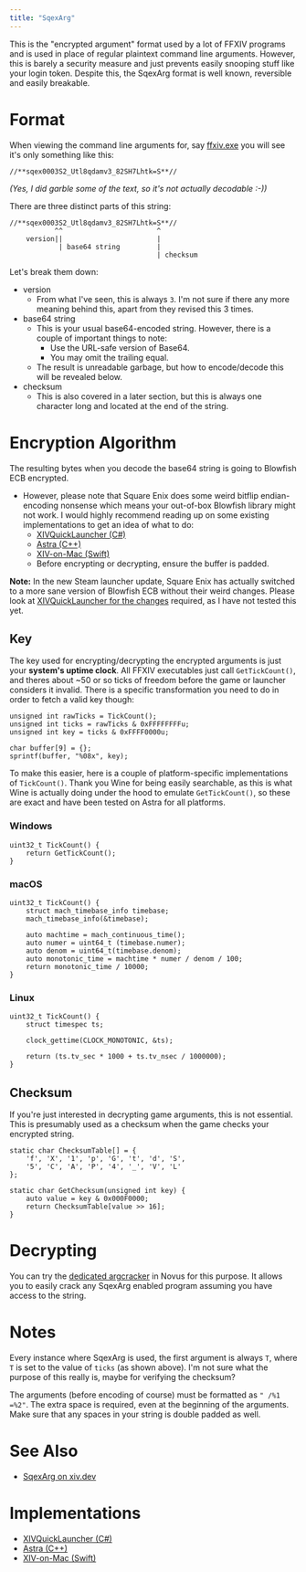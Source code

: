 ```yaml
---
title: "SqexArg"
---
```


This is the "encrypted argument" format used by a lot of FFXIV programs and is used in place of regular plaintext command line arguments. However, this is barely a security measure and just prevents easily snooping stuff like your login token. Despite this, the SqexArg format is well known, reversible and easily breakable.

# Format

When viewing the command line arguments for, say [ffxiv.exe](executable/ffxiv) you will see it's only something like this:

```
//**sqex0003S2_Utl8qdamv3_82SH7Lhtk=S**//
```
_(Yes, I did garble some of the text, so it's not actually decodable :-))_

There are three distinct parts of this string:

```
//**sqex0003S2_Utl8qdamv3_82SH7Lhtk=S**//
           ^^                       ^
    version||                       |
            | base64 string         |
                                    | checksum
```

Let's break them down:

* version
    * From what I've seen, this is always `3`. I'm not sure if there any more meaning behind this, apart from they revised this 3 times.
* base64 string
    * This is your usual base64-encoded string. However, there is a couple of important things to note:
        * Use the URL-safe version of Base64.
        * You may omit the trailing equal.
    * The result is unreadable garbage, but how to encode/decode this will be revealed below.
* checksum
    * This is also covered in a later section, but this is always one character long and located at the end of the string.

# Encryption Algorithm

The resulting bytes when you decode the base64 string is going to Blowfish ECB encrypted.

* However, please note that Square Enix does some weird bitflip endian-encoding nonsense which means your out-of-box Blowfish library might not work. I would highly recommend reading up on some existing implementations to get an idea of what to do:
    * [XIVQuickLauncher (C#)](https://github.com/goatcorp/FFXIVQuickLauncher/blob/master/src/XIVLauncher.Common/Encryption/LegacyBlowfish.cs)
    * [Astra (C++)](https://github.com/redstrate/astra/blob/main/launcher/core/include/blowfish.h)
    * [XIV-on-Mac (Swift)](https://github.com/marzent/XIV-on-Mac/blob/main/XIV%20on%20Mac/Encryption.swift)
    * Before encrypting or decrypting, ensure the buffer is padded.

**Note:** In the new Steam launcher update, Square Enix has actually switched to a more sane version of Blowfish ECB without their weird changes. Please look at [XIVQuickLauncher for the changes](https://github.com/goatcorp/FFXIVQuickLauncher/blob/master/src/XIVLauncher.Common/Encryption/BlockCipher/Blowfish.cs) required, as I have not tested this yet.

## Key

The key used for encrypting/decrypting the encrypted arguments is just your **system's uptime clock**. All FFXIV executables just call `GetTickCount()`, and theres about ~50 or so ticks of freedom before the game or launcher considers it invalid. There is a specific transformation you need to do in order to fetch a valid key though:

```
unsigned int rawTicks = TickCount();
unsigned int ticks = rawTicks & 0xFFFFFFFFu;
unsigned int key = ticks & 0xFFFF0000u;

char buffer[9] = {};
sprintf(buffer, "%08x", key);
```

To make this easier, here is a couple of platform-specific implementations of `TickCount()`. Thank you Wine for being easily searchable, as this is what Wine is actually doing under the hood to emulate `GetTickCount()`, so these are exact and have been tested on Astra for all platforms.

### Windows

```
uint32_t TickCount() {
    return GetTickCount();
}
```

### macOS

```
uint32_t TickCount() {
    struct mach_timebase_info timebase;
    mach_timebase_info(&timebase);

    auto machtime = mach_continuous_time();
    auto numer = uint64_t (timebase.numer);
    auto denom = uint64_t(timebase.denom);
    auto monotonic_time = machtime * numer / denom / 100;
    return monotonic_time / 10000;
}
```

### Linux

```
uint32_t TickCount() {
    struct timespec ts;

    clock_gettime(CLOCK_MONOTONIC, &ts);

    return (ts.tv_sec * 1000 + ts.tv_nsec / 1000000);
}
```

## Checksum

If you're just interested in decrypting game arguments, this is not essential. This is presumably used as a checksum
when the game checks your encrypted string.

```
static char ChecksumTable[] = {
    'f', 'X', '1', 'p', 'G', 't', 'd', 'S',
    '5', 'C', 'A', 'P', '4', '_', 'V', 'L'
};

static char GetChecksum(unsigned int key) {
    auto value = key & 0x000F0000;
    return ChecksumTable[value >> 16];
}
```

# Decrypting

You can try the [dedicated argcracker](https://github.com/redstrate/novus/blob/main/apps/argcracker) in Novus for this purpose. It allows you to easily
crack any SqexArg enabled program assuming you have access to the string.

# Notes

Every instance where SqexArg is used, the first argument is always `T`, where `T` is set to the value of `ticks` (as shown above). I'm not sure what the purpose of this really is, maybe for verifying the checksum?

The arguments (before encoding of course) must be formatted as `" /%1 =%2"`. The extra space is required, even at the beginning of the arguments. Make sure that any spaces in your string is double padded as well.

# See Also

* [SqexArg on xiv.dev](https://xiv.dev/sqexarg)

# Implementations

* [XIVQuickLauncher (C#)](https://github.com/goatcorp/FFXIVQuickLauncher/blob/master/src/XIVLauncher.Common/Encryption/ArgumentBuilder.cs)
* [Astra (C++)](https://github.com/redstrate/astra/blob/main/launcher/core/include/encryptedarg.h)
* [XIV-on-Mac (Swift)](https://github.com/marzent/XIV-on-Mac/blob/main/XIV%20on%20Mac/Encryption.swift)
